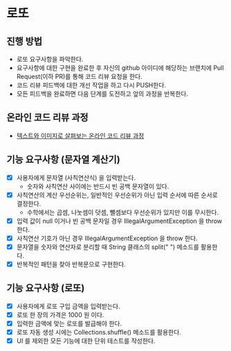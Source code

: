 # 로또
## 진행 방법
* 로또 요구사항을 파악한다.
* 요구사항에 대한 구현을 완료한 후 자신의 github 아이디에 해당하는 브랜치에 Pull Request(이하 PR)를 통해 코드 리뷰 요청을 한다.
* 코드 리뷰 피드백에 대한 개선 작업을 하고 다시 PUSH한다.
* 모든 피드백을 완료하면 다음 단계를 도전하고 앞의 과정을 반복한다.

## 온라인 코드 리뷰 과정
* [텍스트와 이미지로 살펴보는 온라인 코드 리뷰 과정](https://github.com/next-step/nextstep-docs/tree/master/codereview)

## 기능 요구사항 (문자열 계산기)
* [x] 사용자에게 문자열 (사칙연산식) 을 입력받는다.
  * 숫자와 사칙연산 사이에는 반드시 빈 공백 문자열이 있다. 
* [x] 사칙연산의 계산 우선순위는, 일반적인 우선순위가 아닌 입력 순서에 따른 순서로 결정한다.
  * 수학에서는 곱셈, 나눗셈이 덧셈, 뺄셈보다 우선순위가 있지만 이를 무시한다.
* [x] 입력 값이 null 이거나 빈 공백 문자일 경우 IllegalArgumentException 을 throw 한다.
* [x] 사칙연산 기호가 아닌 경우 IllegalArgumentException 을 throw 한다.
* [x] 문자열을 숫자와 연산자로 분리할 때 String 클래스의 split(" ") 메소드를 활용한다.
* [x] 반복적인 패턴을 찾아 반복문으로 구현한다.

## 기능 요구사항 (로또)
* [x] 사용자에게 로또 구입 금액을 입력받는다.
* [x] 로또 한 장의 가격은 1000 원 이다.
* [x] 입력한 금액에 맞는 로또를 발급해야 한다.
* [x] 로또 자동 생성 시에는 Collections.shuffle() 메소드를 활용한다.
* [x] UI 를 제외한 모든 기능에 대한 단위 테스트를 작성한다.
